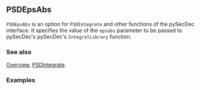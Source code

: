 ## PSDEpsAbs

`PSDEpsAbs` is an option for `PSDIntegrate` and other functions of the pySecDec interface. It specifies the value of the `epsabs` parameter to be passed to pySecDec's pySecDec's `IntegralLibrary` function.

### See also

[Overview](Extra/FeynHelpers.md), [PSDIntegrate](PSDIntegrate.md).

### Examples